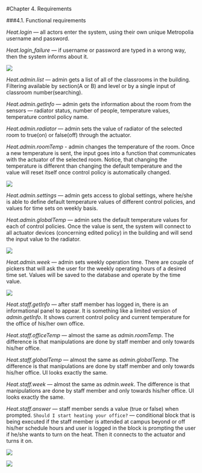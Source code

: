 #Chapter 4. Requirements

###4.1. Functional requirements

*Heat.login* — all actors enter the system, using their own unique Metropolia username and password.

*Heat.login_failure* — if username or password are typed in a wrong way, then the system informs about it.

![](http://users.metropolia.fi/~aidarm/software_engineering/1.png) 

*Heat.admin.list* — admin gets a list of all of the classrooms in the building. Filtering available by section(A or B) and level or by a single input of classroom number(searching).

*Heat.admin.getInfo* — admin gets the information about the room from the sensors — radiator status, number of people, temperature values, temperature control policy name.

*Heat.admin.radiator* — admin sets the value of radiator of the selected room to true(on) or false(off) through the actuator.

*Heat.admin.roomTemp* - admin changes the temperature of the room. Once a new temperature is sent, the input goes into a function that communicates with the actuator of the selected room. Notice, that changing the temperature is different than changing the default temperature and the value will reset itself once control policy is automatically changed.

![](http://users.metropolia.fi/~aidarm/software_engineering/2.png)

*Heat.admin.settings* — admin gets access to global settings, where he/she is able to define default temperature values of different control policies, and values for time sets on weekly basis.

*Heat.admin.globalTemp* — admin sets the default temperature values for each of control policies. Once the value is sent, the system will connect to all actuator devices (concerning edited policy) in the building and will send the input value to the radiator.

![](http://users.metropolia.fi/~aidarm/software_engineering/3.png)

*Heat.admin.week* — admin sets weekly operation time. There are couple of pickers that will ask the user for the weekly operating hours of a desired time set. Values will be saved to the database and operate by the time value.

![](http://users.metropolia.fi/~aidarm/software_engineering/4.png) 

*Heat.staff.getInfo* — after staff member has logged in, there is an informational panel to appear. It is something like a limited version of *admin.getInfo*. It shows current control policy and current temperature for the office of his/her own office.

*Heat.staff.officeTemp* — almost the same as *admin.roomTemp*. The difference is that manipulations are done by staff member and only towards his/her office.

*Heat.staff.globalTemp* — almost the same as *admin.globalTemp*. The difference is that manipulations are done by staff member and only towards his/her office. UI looks exactly the same.

*Heat.staff.week* — almost the same as *admin.week*. The difference is that manipulations are done by staff member and only towards his/her office. UI looks exactly the same.

*Heat.staff.answer* — staff member sends a value (true or false) when prompted. `Should I start heating your office?` — conditional block that is being executed if the staff member is attended at campus beyond or off his/her schedule hours and user is logged in the block is prompting the user if he/she wants to turn on the heat. Then it connects to the actuator and turns it on.

![](http://users.metropolia.fi/~aidarm/software_engineering/5.png)

![](http://users.metropolia.fi/~aidarm/software_engineering/6.png)
